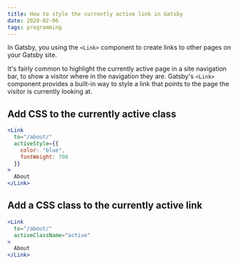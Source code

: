 ```yaml
---
title: How to style the currently active link in Gatsby
date: 2020-02-06
tags: programming
---
```

In Gatsby, you using the `<Link>` component to create links to other pages on your Gatsby site. 

It's fairly common to highlight the currently active page in a site navigation bar, to show a visitor where in the navigation they are. Gatsby's `<Link>` component provides a built-in way to style a link that points to the page the visitor is currently looking at. 

## Add CSS to the currently active class

```jsx
<Link
  to="/about/"
  activeStyle={{
    color: "blue",
    fontWeight: 700
  }}
>
  About
</Link>
```

## Add a CSS class to the currently active link

```jsx
<Link
  to="/about/"
  activeClassName="active"
>
  About
</Link>
```
